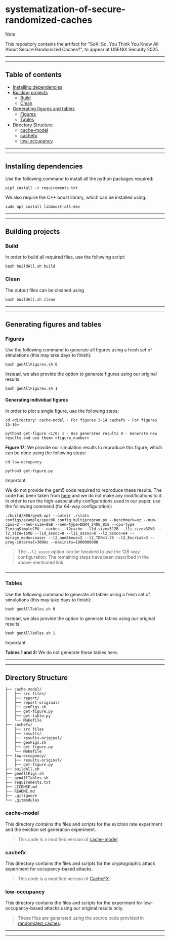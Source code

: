 # systematization-of-secure-randomized-caches

> [!NOTE]
> This repository contains the artifact for "SoK: So, You Think You Know All About Secure Randomized Caches?", to appear at USENIX Security 2025.

---
---

## Table of contents
* [Installing dependencies](#installing-dependencies)
* [Building projects](#building-projects)
    * [Build](#build)
    * [Clean](#clean)
* [Generating figures and tables](#generating-figures-and-tables)
    * [Figures](#figures)
    * [Tables](#tables)
* [Directory Structure](#directory-structure)
    * [cache-model](#cache-model)
    * [cachefx](#cachefx)
    * [low-occupancy](#low-occupancy)

---
---

## Installing dependencies

Use the following command to install all the python packages required:

`pip3 install -r requirements.txt`

We also require the C++ boost library, which can be installed using:

`sudo apt install libboost-all-dev`

---
---

## Building projects
### Build

In order to build all required files, use the following script:

`bash buildAll.sh build`

### Clean
The output files can be cleaned using

`bash buildAll.sh clean`

---
---

## Generating figures and tables
### Figures

Use the following command to generate all figures using a fresh set of simulations (this may take days to finish):

`bash genAllFigures.sh 0`

Instead, we also provide the option to generate figures using our original results:

`bash genAllFigures.sh 1`

#### Generating individual figures

In order to plot a single figure, use the following steps:

```
cd <directory: cache-model - For figures 3-14 cachefx - For figures 15-16>

python3 get-figure <1/0: 1 - Use generated results 0 - Generate new results and use them> <figure_number>
```

**Figure 17:** We provide our simulation results to reproduce this figure, which can be done using the following steps:

```
cd low-occupancy

python3 get-figure.py
```

> [!IMPORTANT] 
> We do not provide the gem5 code required to reproduce these results. The code has been taken from [here](https://github.com/SEAL-IIT-KGP/randomized_caches/tree/main?tab=readme-ov-file) and we do not make any modifications to it. In order to run the high-associativity configurations used in our paper, use the following command (for 64-way configuration):

```
./build/X86/gem5.opt --outdir ./stats configs/example/spec06_config_multiprogram.py --benchmark=xz --num-cpus=2 --mem-size=8GB --mem-type=DDR4_2400_8x8 --cpu-type TimingSimpleCPU --caches --l2cache --l1d_size=512B --l1i_size=32kB --l2_size=16MB --l1d_assoc=8 --l1i_assoc=8 --l2_assoc=64 --mirage_mode=ceaser --l2_numSkews=2 --l2_TDR=1.75 --l2_EncrLat=3 --prog-interval=300Hz --maxinsts=1000000000 
```

> The `--l2_assoc` option can be tweaked to use the 128-way configuration. The remaining steps have been described in the above-mentioned link.

###

---

### Tables

Use the following command to generate all tables using a fresh set of simulations (this may take days to finish):

`bash genAllTables.sh 0`

Instead, we also provide the option to generate tables using our original results:

`bash genAllTables.sh 1`

> [!IMPORTANT] 
> **Tables 1 and 3:** We do not generate these tables here.

---
---

## Directory Structure

```
├── cache-model/
│   ├── src files/
│   ├── report/
│   ├── report-original/
│   ├── genFigs.sh
│   ├── get-figure.py
│   ├── get-table.py
│   └── Makefile
├── cachefx/
│   ├── src files
│   ├── results/
│   ├── results-original/
│   ├── genFigs.sh
│   ├── get-figure.py
│   └── Makefile
├── low-occupancy/
│   ├── results-original/
│   ├── get-figure.py
├── buildAll.sh
├── genAllFigs.sh
├── genAllTables.sh
├── requirements.txt
├── LICENSE.md
├── README.md
├── .gitignore
└── .gitmodules
```

### cache-model

This directory contains the files and scripts for the eviction rate experiment and the eviction set generation experiment.

> This code is a modified version of [cache-model](https://github.com/comparch-security/cache-model).

### cachefx

This directory contains the files and scripts for the cryptographic attack experiment for occupancy-based attacks.

> This code is a modified version of [CacheFX](https://github.com/0xADE1A1DE/CacheFX).

### low-occupancy

This directory contains the files and scripts for the experiment for low-occupancy-based attacks using our original results only.

> These files are generated using the source code provided in [randomized_caches](https://github.com/SEAL-IIT-KGP/randomized_caches).

---
---
